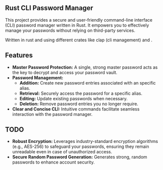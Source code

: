 ## Rust CLI Password Manager

This project provides a secure and user-friendly command-line interface (CLI) password manager written in Rust. It empowers you to effectively manage your passwords without relying on third-party services.

Written in rust and using different crates like clap (cli management) and <Decriptoin crate>.

## Features

* **Master Password Protection:** A single, strong master password acts as the key to decrypt and access your password vault.
* **Password Management:**
    * **Addition:** Create new password entries associated with an specific alias.
    * **Retrieval:** Securely access the password for a specific alias.
    * **Editing:** Update existing passwords when necessary.
    * **Deletion:** Remove password entries you no longer require.
* **Clear and Concise CLI:** Intuitive commands facilitate seamless interaction with the password manager.

## TODO

* **Robust Encryption:** Leverages industry-standard encryption algorithms (e.g., AES-256) to safeguard your passwords, ensuring they remain unreadable even in case of unauthorized access.
* **Secure Random Password Generation:** Generates strong, random passwords to enhance account security.
